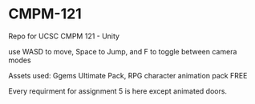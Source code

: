 # CMPM-121
Repo for UCSC CMPM 121 - Unity 

use WASD to move, Space to Jump, and F to toggle between camera modes

Assets used: Ggems Ultimate Pack, RPG character animation pack FREE

Every requirment for assignment 5 is here except animated doors. 
